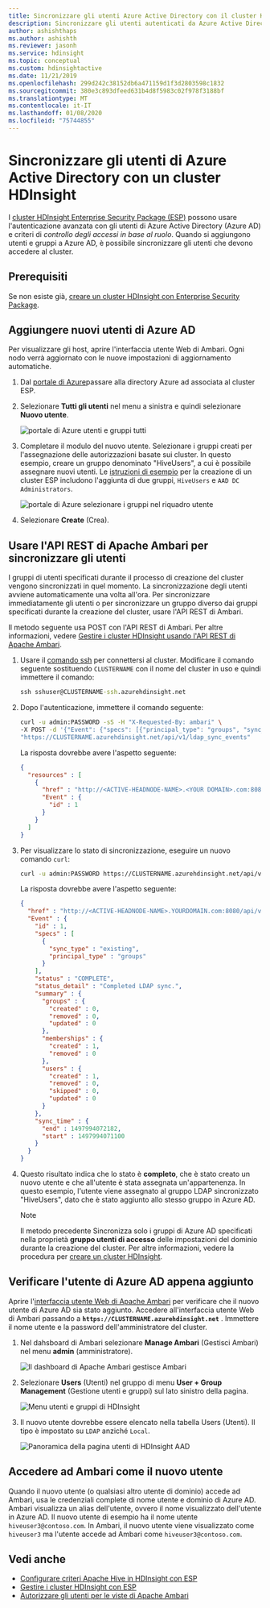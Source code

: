```yaml
---
title: Sincronizzare gli utenti Azure Active Directory con il cluster HDInsight
description: Sincronizzare gli utenti autenticati da Azure Active Directory a un cluster HDInsight.
author: ashishthaps
ms.author: ashishth
ms.reviewer: jasonh
ms.service: hdinsight
ms.topic: conceptual
ms.custom: hdinsightactive
ms.date: 11/21/2019
ms.openlocfilehash: 299d242c38152db6a471159d1f3d2803598c1832
ms.sourcegitcommit: 380e3c893dfeed631b4d8f5983c02f978f3188bf
ms.translationtype: MT
ms.contentlocale: it-IT
ms.lasthandoff: 01/08/2020
ms.locfileid: "75744855"
---
```

# <a name="synchronize-azure-active-directory-users-to-an-hdinsight-cluster"></a>Sincronizzare gli utenti di Azure Active Directory con un cluster HDInsight

I [cluster HDInsight Enterprise Security Package (ESP)](hdinsight-domain-joined-introduction.md) possono usare l'autenticazione avanzata con gli utenti di Azure Active Directory (Azure AD) e criteri di *controllo degli accessi in base al ruolo*. Quando si aggiungono utenti e gruppi a Azure AD, è possibile sincronizzare gli utenti che devono accedere al cluster.

## <a name="prerequisites"></a>Prerequisiti

Se non esiste già, [creare un cluster HDInsight con Enterprise Security Package](hdinsight-domain-joined-configure.md).

## <a name="add-new-azure-ad-users"></a>Aggiungere nuovi utenti di Azure AD

Per visualizzare gli host, aprire l'interfaccia utente Web di Ambari. Ogni nodo verrà aggiornato con le nuove impostazioni di aggiornamento automatiche.

1. Dal [portale di Azure](https://portal.azure.com)passare alla directory Azure ad associata al cluster ESP.

2. Selezionare **Tutti gli utenti** nel menu a sinistra e quindi selezionare **Nuovo utente**.

    ![portale di Azure utenti e gruppi tutti](./media/hdinsight-sync-aad-users-to-cluster/users-and-groups-new.png)

3. Completare il modulo del nuovo utente. Selezionare i gruppi creati per l'assegnazione delle autorizzazioni basate sui cluster. In questo esempio, creare un gruppo denominato "HiveUsers", a cui è possibile assegnare nuovi utenti. Le [istruzioni di esempio](hdinsight-domain-joined-configure.md) per la creazione di un cluster ESP includono l'aggiunta di due gruppi, `HiveUsers` e `AAD DC Administrators`.

    ![portale di Azure selezionare i gruppi nel riquadro utente](./media/hdinsight-sync-aad-users-to-cluster/hdinsight-new-user-form.png)

4. Selezionare **Create** (Crea).

## <a name="use-the-apache-ambari-rest-api-to-synchronize-users"></a>Usare l'API REST di Apache Ambari per sincronizzare gli utenti

I gruppi di utenti specificati durante il processo di creazione del cluster vengono sincronizzati in quel momento. La sincronizzazione degli utenti avviene automaticamente una volta all'ora. Per sincronizzare immediatamente gli utenti o per sincronizzare un gruppo diverso dai gruppi specificati durante la creazione del cluster, usare l'API REST di Ambari.

Il metodo seguente usa POST con l'API REST di Ambari. Per altre informazioni, vedere [Gestire i cluster HDInsight usando l'API REST di Apache Ambari](hdinsight-hadoop-manage-ambari-rest-api.md).

1. Usare il [comando ssh](hdinsight-hadoop-linux-use-ssh-unix.md) per connettersi al cluster. Modificare il comando seguente sostituendo `CLUSTERNAME` con il nome del cluster in uso e quindi immettere il comando:

    ```cmd
    ssh sshuser@CLUSTERNAME-ssh.azurehdinsight.net
    ```

1. Dopo l'autenticazione, immettere il comando seguente:

    ```bash
    curl -u admin:PASSWORD -sS -H "X-Requested-By: ambari" \
    -X POST -d '{"Event": {"specs": [{"principal_type": "groups", "sync_type": "existing"}]}}' \
    "https://CLUSTERNAME.azurehdinsight.net/api/v1/ldap_sync_events"
    ```

    La risposta dovrebbe avere l'aspetto seguente:

    ```json
    {
      "resources" : [
        {
          "href" : "http://<ACTIVE-HEADNODE-NAME>.<YOUR DOMAIN>.com:8080/api/v1/ldap_sync_events/1",
          "Event" : {
            "id" : 1
          }
        }
      ]
    }
    ```

1. Per visualizzare lo stato di sincronizzazione, eseguire un nuovo comando `curl`:

    ```bash
    curl -u admin:PASSWORD https://CLUSTERNAME.azurehdinsight.net/api/v1/ldap_sync_events/1
    ```

    La risposta dovrebbe avere l'aspetto seguente:

    ```json
    {
      "href" : "http://<ACTIVE-HEADNODE-NAME>.YOURDOMAIN.com:8080/api/v1/ldap_sync_events/1",
      "Event" : {
        "id" : 1,
        "specs" : [
          {
            "sync_type" : "existing",
            "principal_type" : "groups"
          }
        ],
        "status" : "COMPLETE",
        "status_detail" : "Completed LDAP sync.",
        "summary" : {
          "groups" : {
            "created" : 0,
            "removed" : 0,
            "updated" : 0
          },
          "memberships" : {
            "created" : 1,
            "removed" : 0
          },
          "users" : {
            "created" : 1,
            "removed" : 0,
            "skipped" : 0,
            "updated" : 0
          }
        },
        "sync_time" : {
          "end" : 1497994072182,
          "start" : 1497994071100
        }
      }
    }
    ```

1. Questo risultato indica che lo stato è **completo**, che è stato creato un nuovo utente e che all'utente è stata assegnata un'appartenenza. In questo esempio, l'utente viene assegnato al gruppo LDAP sincronizzato "HiveUsers", dato che è stato aggiunto allo stesso gruppo in Azure AD.

    > [!NOTE]  
    > Il metodo precedente Sincronizza solo i gruppi di Azure AD specificati nella proprietà **gruppo utenti di accesso** delle impostazioni del dominio durante la creazione del cluster. Per altre informazioni, vedere la procedura per [creare un cluster HDInsight](domain-joined/apache-domain-joined-configure.md).

## <a name="verify-the-newly-added-azure-ad-user"></a>Verificare l'utente di Azure AD appena aggiunto

Aprire l'[interfaccia utente Web di Apache Ambari](hdinsight-hadoop-manage-ambari.md) per verificare che il nuovo utente di Azure AD sia stato aggiunto. Accedere all'interfaccia utente Web di Ambari passando a **`https://CLUSTERNAME.azurehdinsight.net`** . Immettere il nome utente e la password dell'amministratore del cluster.

1. Nel dahsboard di Ambari selezionare **Manage Ambari** (Gestisci Ambari) nel menu **admin** (amministratore).

    ![Il dashboard di Apache Ambari gestisce Ambari](./media/hdinsight-sync-aad-users-to-cluster/manage-apache-ambari.png)

2. Selezionare **Users** (Utenti) nel gruppo di menu **User + Group Management** (Gestione utenti e gruppi) sul lato sinistro della pagina.

    ![Menu utenti e gruppi di HDInsight](./media/hdinsight-sync-aad-users-to-cluster/hdinsight-users-menu-item.png)

3. Il nuovo utente dovrebbe essere elencato nella tabella Users (Utenti). Il tipo è impostato su `LDAP` anziché `Local`.

    ![Panoramica della pagina utenti di HDInsight AAD](./media/hdinsight-sync-aad-users-to-cluster/hdinsight-users-page.png)

## <a name="log-in-to-ambari-as-the-new-user"></a>Accedere ad Ambari come il nuovo utente

Quando il nuovo utente (o qualsiasi altro utente di dominio) accede ad Ambari, usa le credenziali complete di nome utente e dominio di Azure AD.  Ambari visualizza un alias dell'utente, ovvero il nome visualizzato dell'utente in Azure AD.
Il nuovo utente di esempio ha il nome utente `hiveuser3@contoso.com`. In Ambari, il nuovo utente viene visualizzato come `hiveuser3` ma l'utente accede ad Ambari come `hiveuser3@contoso.com`.

## <a name="see-also"></a>Vedi anche

* [Configurare criteri Apache Hive in HDInsight con ESP](hdinsight-domain-joined-run-hive.md)
* [Gestire i cluster HDInsight con ESP](hdinsight-domain-joined-manage.md)
* [Autorizzare gli utenti per le viste di Apache Ambari](hdinsight-authorize-users-to-ambari.md)
